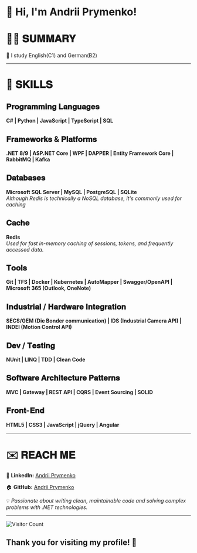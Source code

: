 # 👋 Hi, I'm Andrii Prymenko!

# 👨‍💻 𝐒𝐔𝐌𝐌𝐀𝐑𝐘  
🌱 I study English(C1) and German(B2)

---

# 💪 𝐒𝐊𝐈𝐋𝐋𝐒  

## 𝐏𝐫𝐨𝐠𝐫𝐚𝐦𝐦𝐢𝐧𝐠 𝐋𝐚𝐧𝐠𝐮𝐚𝐠𝐞𝐬  
**C# | Python | JavaScript | TypeScript | SQL**

## 𝐅𝐫𝐚𝐦𝐞𝐰𝐨𝐫𝐤𝐬 & 𝐏𝐥𝐚𝐭𝐟𝐨𝐫𝐦𝐬  
**.NET 8/9 | ASP.NET Core | WPF | DAPPER | Entity Framework Core | RabbitMQ | Kafka**

## 𝐃𝐚𝐭𝐚𝐛𝐚𝐬𝐞𝐬  
**Microsoft SQL Server | MySQL | PostgreSQL | SQLite**  
*Although Redis is technically a NoSQL database, it's commonly used for caching*

## 𝐂𝐚𝐜𝐡𝐞  
**Redis**  
*Used for fast in-memory caching of sessions, tokens, and frequently accessed data.*

## 𝐓𝐨𝐨𝐥𝐬  
**Git | TFS | Docker | Kubernetes | AutoMapper | Swagger/OpenAPI | Microsoft 365 (Outlook, OneNote)**

## 𝐈𝐧𝐝𝐮𝐬𝐭𝐫𝐢𝐚𝐥 / 𝐇𝐚𝐫𝐝𝐰𝐚𝐫𝐞 𝐈𝐧𝐭𝐞𝐠𝐫𝐚𝐭𝐢𝐨𝐧  
**SECS/GEM (Die Bonder communication) | IDS (Industrial Camera API) | INDEl (Motion Control API)**

## 𝐃𝐞𝐯 / 𝐓𝐞𝐬𝐭𝐢𝐧𝐠  
**NUnit | LINQ | TDD | Clean Code**

## 𝐒𝐨𝐟𝐭𝐰𝐚𝐫𝐞 𝐀𝐫𝐜𝐡𝐢𝐭𝐞𝐜𝐭𝐮𝐫𝐞 𝐏𝐚𝐭𝐭𝐞𝐫𝐧𝐬  
**MVC | Gateway | REST API | CQRS | Event Sourcing | SOLID**

## 𝐅𝐫𝐨𝐧𝐭-𝐄𝐧𝐝  
**HTML5 | CSS3 | JavaScript | jQuery | Angular**

---

# ✉️ 𝐑𝐄𝐀𝐂𝐇 𝐌𝐄  

🔗 **LinkedIn:** [Andrii Prymenko](https://www.linkedin.com/in/andriiprymenko)  

🏠 **GitHub:** [Andrii Prymenko](https://github.com/abprymenko)  


💡 *Passionate about writing clean, maintainable code and solving complex problems with .NET technologies.*  

---


![Visitor Count](https://profile-counter.glitch.me/abprymenko/count.svg)  

## **Thank you for visiting my profile! 🚀**  
 
<!---
abprymenko/abprymenko is a ✨ special ✨ repository because its `README.md` (this file) appears on your GitHub profile.
You can click the Preview link to take a look at your changes.
--->